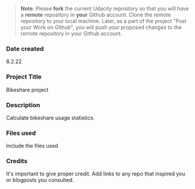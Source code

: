 >**Note**: Please **fork** the current Udacity repository so that you will have a **remote** repository in **your** Github account. Clone the remote repository to your local machine. Later, as a part of the project "Post your Work on Github", you will push your proposed changes to the remote repository in your Github account.

### Date created
8.2.22

### Project Title
Bikeshare project

### Description
Calculate bikeshare usage statistics.

### Files used
Include the files used

### Credits
It's important to give proper credit. Add links to any repo that inspired you or blogposts you consulted.

